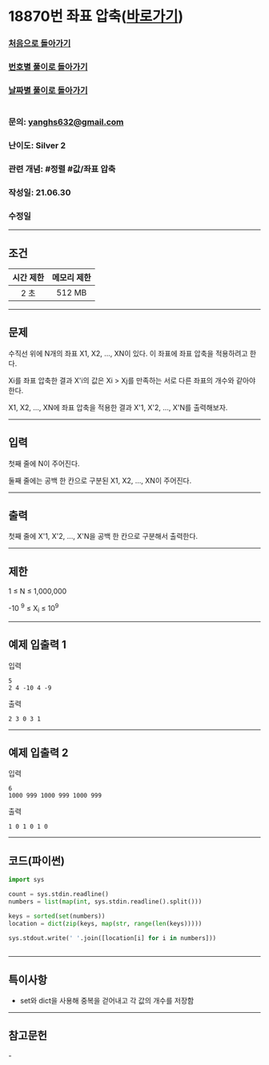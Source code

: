 # 18870번 좌표 압축([바로가기](https://www.acmicpc.net/problem/18870))

### [처음으로 돌아가기](/README.md)
### [번호별 풀이로 돌아가기](README.md)
### [날짜별 풀이로 돌아가기](/Sort%20by%20date.md)
#
### 문의: yanghs632@gmail.com
### 난이도: Silver 2
### 관련 개념: #정렬 #값/좌표 압축
### 작성일: 21.06.30
### 수정일

---
## 조건
시간 제한|메모리 제한|
:---:|:---:
2 초|512 MB

---
## 문제
수직선 위에 N개의 좌표 X1, X2, ..., XN이 있다. 이 좌표에 좌표 압축을 적용하려고 한다.

Xi를 좌표 압축한 결과 X'i의 값은 Xi > Xj를 만족하는 서로 다른 좌표의 개수와 같아야 한다.

X1, X2, ..., XN에 좌표 압축을 적용한 결과 X'1, X'2, ..., X'N를 출력해보자.

---
## 입력
첫째 줄에 N이 주어진다.

둘째 줄에는 공백 한 칸으로 구분된 X1, X2, ..., XN이 주어진다.

---
## 출력
첫째 줄에 X'1, X'2, ..., X'N을 공백 한 칸으로 구분해서 출력한다.

---
## 제한
1 ≤ N ≤ 1,000,000

-10 <sup>9</sup> ≤ X<sub>i</suB> ≤ 10<sup>9</sup>

---
## 예제 입출력 1
입력
```
5
2 4 -10 4 -9
```

출력
```
2 3 0 3 1
```

---
## 예제 입출력 2
입력
```
6
1000 999 1000 999 1000 999
```

출력
```
1 0 1 0 1 0
```

---
## 코드(파이썬)
```python
import sys

count = sys.stdin.readline()
numbers = list(map(int, sys.stdin.readline().split()))

keys = sorted(set(numbers))
location = dict(zip(keys, map(str, range(len(keys)))))

sys.stdout.write(' '.join([location[i] for i in numbers]))
        
```

---
## 특이사항
- set와 dict을 사용해 중복을 걷어내고 각 값의 개수를 저장함

---
## 참고문헌
\-